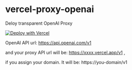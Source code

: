 # vercel-proxy-openai

Deloy transparent OpenAI Proxy

[![Deploy with Vercel](https://vercel.com/button)](https://vercel.com/new/clone?repository-url=https%3A%2F%2Fgithub.com%2Fthomasnyderp%2Fvercel-proxy-openai)


OpenAI API url: https://api.openai.com/v1

and your proxy API url will be: https://xxxx.vercel.app/v1 , 

if you assign your domain. It will be: https://you-domain/v1
